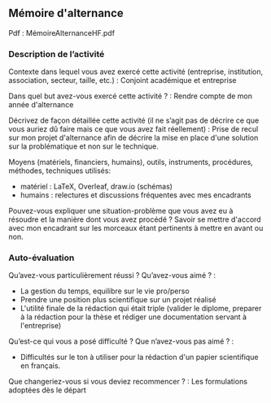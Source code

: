 ## Mémoire d'alternance

Pdf : MémoireAlternanceHF.pdf

### Description de l’activité

Contexte dans lequel vous avez exercé cette activité (entreprise, institution, association, secteur, taille, etc.) : Conjoint académique et entreprise

Dans quel but avez-vous exercé cette activité ? : Rendre compte de mon année d'alternance 

Décrivez de façon détaillée cette activité (il ne s’agit pas de décrire ce que vous auriez dû faire mais ce que vous avez fait réellement) : Prise de recul sur mon projet d'alternance afin de décrire la mise en place d'une solution sur la problématique et non sur le technique.

Moyens (matériels, financiers, humains), outils, instruments, procédures, méthodes, techniques utilisés: 
- matériel : LaTeX, Overleaf, draw.io (schémas)
- humains : relectures et discussions fréquentes avec mes encadrants

Pouvez-vous expliquer une situation-problème que vous avez eu à résoudre et la manière dont vous avez procédé ? Savoir se mettre d'accord avec mon encadrant sur les morceaux étant pertinents à mettre en avant ou non.


### Auto-évaluation

Qu’avez-vous particulièrement réussi ? Qu’avez-vous aimé ? : 
- La gestion du temps, equilibre sur le vie pro/perso
- Prendre une position plus scientifique sur un projet réalisé
- L'utilité finale de la rédaction qui était triple (valider le diplome, preparer à la rédaction pour la thèse et rédiger une documentation servant à l'entreprise)

Qu’est-ce qui vous a posé difficulté ? Que n’avez-vous pas aimé ? : 
- Difficultés sur le ton à utiliser pour la rédaction d'un papier scientifique en français. 

Que changeriez-vous si vous deviez recommencer ? : Les formulations adoptées dès le départ





